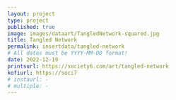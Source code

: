 ```yaml
---
layout: project
type: project
published: true
image: images/dataart/TangledNetwork-squared.jpg
title: Tangled Network
permalink: insertdata/tangled-network
# All dates must be YYYY-MM-DD format!
date: 2022-12-19
printsurl: https://society6.com/art/tangled-network
kofiurl: https://soci7
# instaurl: -
# multiple: -
---
```

